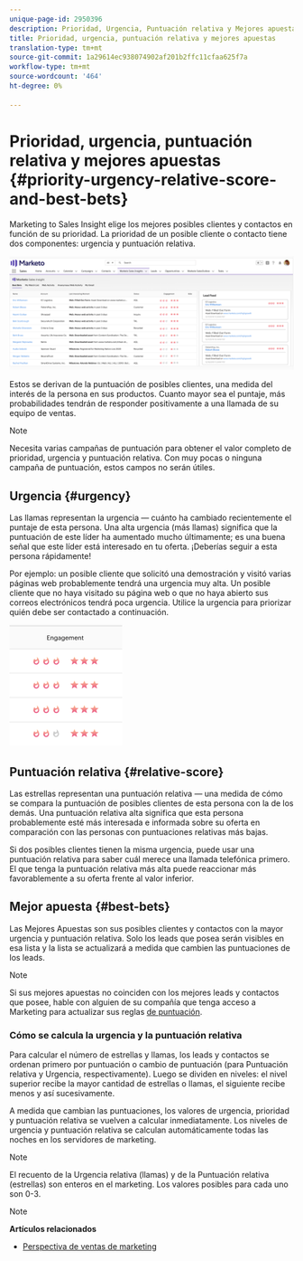 ```yaml
---
unique-page-id: 2950396
description: Prioridad, Urgencia, Puntuación relativa y Mejores apuestas - Documentos de marketing - Documentación del producto
title: Prioridad, urgencia, puntuación relativa y mejores apuestas
translation-type: tm+mt
source-git-commit: 1a29614ec938074902af201b2ffc11cfaa625f7a
workflow-type: tm+mt
source-wordcount: '464'
ht-degree: 0%

---
```



# Prioridad, urgencia, puntuación relativa y mejores apuestas {#priority-urgency-relative-score-and-best-bets}

Marketing to Sales Insight elige los mejores posibles clientes y contactos en función de su prioridad. La prioridad de un posible cliente o contacto tiene dos componentes: urgencia y puntuación relativa.

![](assets/one.png)

Estos se derivan de la puntuación de posibles clientes, una medida del interés de la persona en sus productos. Cuanto mayor sea el puntaje, más probabilidades tendrán de responder positivamente a una llamada de su equipo de ventas.

>[!NOTE]
>
>Necesita varias campañas de puntuación para obtener el valor completo de prioridad, urgencia y puntuación relativa.  Con muy pocas o ninguna campaña de puntuación, estos campos no serán útiles.

## Urgencia {#urgency}

Las llamas representan la urgencia — cuánto ha cambiado recientemente el puntaje de esta persona. Una alta urgencia (más llamas) significa que la puntuación de este líder ha aumentado mucho últimamente; es una buena señal que este líder está interesado en tu oferta. ¡Deberías seguir a esta persona rápidamente!

Por ejemplo: un posible cliente que solicitó una demostración y visitó varias páginas web probablemente tendrá una urgencia muy alta. Un posible cliente que no haya visitado su página web o que no haya abierto sus correos electrónicos tendrá poca urgencia. Utilice la urgencia para priorizar quién debe ser contactado a continuación.

![](assets/two.png)

## Puntuación relativa {#relative-score}

Las estrellas representan una puntuación relativa — una medida de cómo se compara la puntuación de posibles clientes de esta persona con la de los demás. Una puntuación relativa alta significa que esta persona probablemente esté más interesada e informada sobre su oferta en comparación con las personas con puntuaciones relativas más bajas.

Si dos posibles clientes tienen la misma urgencia, puede usar una puntuación relativa para saber cuál merece una llamada telefónica primero. El que tenga la puntuación relativa más alta puede reaccionar más favorablemente a su oferta frente al valor inferior.

## Mejor apuesta {#best-bets}

Las Mejores Apuestas son sus posibles clientes y contactos con la mayor urgencia y puntuación relativa. Solo los leads que posea serán visibles en esa lista y la lista se actualizará a medida que cambien las puntuaciones de los leads.

>[!NOTE]
>
>Si sus mejores apuestas no coinciden con los mejores leads y contactos que posee, hable con alguien de su compañía que tenga acceso a Marketing para actualizar sus reglas [de puntuación](../../../../../getting-started/quick-wins/simple-scoring.md).

### Cómo se calcula la urgencia y la puntuación relativa

Para calcular el número de estrellas y llamas, los leads y contactos se ordenan primero por puntuación o cambio de puntuación (para Puntuación relativa y Urgencia, respectivamente). Luego se dividen en niveles: el nivel superior recibe la mayor cantidad de estrellas o llamas, el siguiente recibe menos y así sucesivamente.

A medida que cambian las puntuaciones, los valores de urgencia, prioridad y puntuación relativa se vuelven a calcular inmediatamente. Los niveles de urgencia y puntuación relativa se calculan automáticamente todas las noches en los servidores de marketing.

>[!NOTE]
>
>El recuento de la Urgencia relativa (llamas) y de la Puntuación relativa (estrellas) son enteros en el marketing. Los valores posibles para cada uno son 0-3.

>[!NOTE]
>
>**Artículos relacionados**
>
>* [Perspectiva de ventas de marketing](http://docs.marketo.com/display/docs/marketo+sales+insight)

